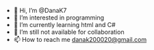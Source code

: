 - 👋 Hi, I’m @DanaK7
- 👀 I’m interested in programming 
- 🌱 I’m currently learning html and C#
- 💞️ I’m still not available for collaboration 
- 📫 How to reach me danak200020@gmail.com 

<!---
DanaK7/DanaK7 is a ✨ special ✨ repository because its `README.md` (this file) appears on your GitHub profile.
You can click the Preview link to take a look at your changes.
--->
